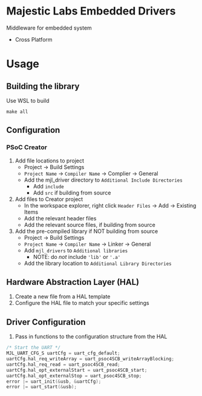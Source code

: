# Majestic Labs Embedded Drivers
Middleware for embedded system 
* Cross Platform


# Usage

## Building the library
Use WSL to build 

`make all` 

## Configuration
### PSoC Creator 
1. Add file locations to project
    * Project → Build Settings
    * `Project Name` → `Compiler Name` → Complier → General
    * Add the mjl_driver directory to `Additional Include Directories`
        * Add `include`
        * Add `src` if building from source 
2. Add files to Creator project
    * In the workspace explorer, right click `Header Files` → Add → Existing Items
    * Add the relevant header files
    * Add the relevant source files, if building from source
3. Add the pre-compiled library if NOT building from source 
    * Project → Build Settings
    * `Project Name` → `Compiler Name` → Linker → General
    * Add `mjl_drivers` to `Additional libraries`
        * NOTE: do _not_ include `'lib'` or `'.a'`
    * Add the library location to `Additional Library Directories`


## Hardware Abstraction Layer (HAL)
1. Create a new file from a HAL template
2. Configure the HAL file to match your specific settings

## Driver Configuration 
1. Pass in functions to the configuration structure from the HAL
```C
/* Start the UART */
MJL_UART_CFG_S uartCfg = uart_cfg_default;
uartCfg.hal_req_writeArray = uart_psoc4SCB_writeArrayBlocking;
uartCfg.hal_req_read = uart_psoc4SCB_read;
uartCfg.hal_opt_externalStart = uart_psoc4SCB_start;
uartCfg.hal_opt_externalStop = uart_psoc4SCB_stop;
error |= uart_init(&usb, &uartCfg);
error |= uart_start(&usb);
```